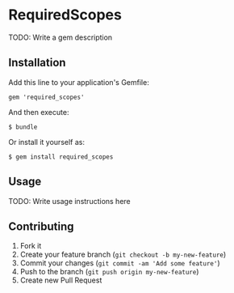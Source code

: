 # RequiredScopes

TODO: Write a gem description

## Installation

Add this line to your application's Gemfile:

    gem 'required_scopes'

And then execute:

    $ bundle

Or install it yourself as:

    $ gem install required_scopes

## Usage

TODO: Write usage instructions here

## Contributing

1. Fork it
2. Create your feature branch (`git checkout -b my-new-feature`)
3. Commit your changes (`git commit -am 'Add some feature'`)
4. Push to the branch (`git push origin my-new-feature`)
5. Create new Pull Request
